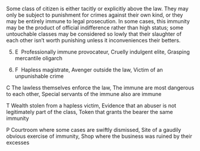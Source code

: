 Some class of citizen is either tacitly or explicitly above the law. They may only be subject to punishment for crimes against their own kind, or they may be entirely immune to legal prosecution. In some cases, this immunity may be the product of official indifference rather than high status; some untouchable classes may be considered so lowly that their slaughter of each other isn’t worth punishing unless it inconveniences their betters.

5.  E  Professionally immune provocateur, Cruelly indulgent elite, Grasping mercantile oligarch
    
6.  F  Hapless magistrate, Avenger outside the law, Victim of an unpunishable crime
    

C The lawless themselves enforce the law, The immune are most dangerous to each other, Special servants of the immune also are immune

T Wealth stolen from a hapless victim, Evidence that an abuser is not legitimately part of the class, Token that grants the bearer the same immunity

P Courtroom where some cases are swiftly dismissed, Site of a gaudily obvious exercise of immunity, Shop where the business was ruined by their excesses